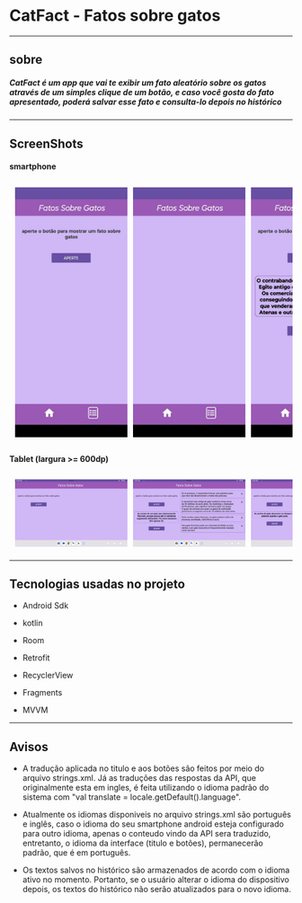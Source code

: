 # CatFact - Fatos sobre gatos

---

## sobre

##### CatFact é um app que vai te exibir um fato aleatório sobre os gatos através de um simples clique de um botão, e caso você gosta do fato apresentado, poderá salvar esse fato e consulta-lo depois no histórico

---

## ScreenShots

#### smartphone

<div style="display: flex; overflow-x: auto; gap: 10px; padding: 10px;">
  <img src="ImageLayout/image1.jpeg" alt="Imagem 1" width="200">
  <img src="ImageLayout/image2.jpeg" alt="Imagem 2" width="200">
  <img src="ImageLayout/image3.jpeg" alt="Imagem 3" width="200">
  <img src="ImageLayout/image4.jpeg" alt="Imagem 4" width="200">
  <img src="ImageLayout/image5.jpeg" alt="Imagem 5" width="200">
</div>

#### Tablet (largura >= 600dp)

<div style="display: flex; overflow-x: auto; gap: 10px; padding: 10px;">
  <img src="ImageLayout/imageTablet1.png" alt="Imagem 1" width="200">
  <img src="ImageLayout/imageTablet2.png" alt="Imagem 2" width="200">
  <img src="ImageLayout/imageTablet3.png" alt="Imagem 3" width="200">
</div>

---

## Tecnologias usadas no projeto

- Android Sdk 

- kotlin 

- Room 

- Retrofit

- RecyclerView 

- Fragments

- MVVM

---

## Avisos

- A tradução aplicada no titulo e aos botões são feitos por meio do arquivo strings.xml.  Já as traduções das respostas da API, que originalmente esta em ingles, é feita utilizando o idioma padrão do sistema com "val translate = locale.getDefault().language".

- Atualmente os idiomas disponiveis no arquivo strings.xml são português e inglês, caso o idioma do seu smartphone android esteja configurado para outro idioma, apenas o conteudo vindo da API sera traduzido, entretanto, o idioma da interface (titulo e botões), permanecerão padrão, que é em português.

- Os textos salvos no histórico são armazenados de acordo com o idioma ativo no momento.  Portanto, se o usuário alterar o idioma do dispositivo depois, os textos do histórico não serão atualizados para o novo idioma.

